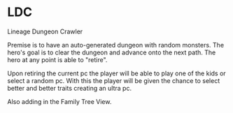 # LDC
Lineage Dungeon Crawler

Premise is to have an auto-generated dungeon with random monsters.
The hero's goal is to clear the dungeon and advance onto the next path.
The hero at any point is able to "retire".

Upon retiring the current pc the player will be able to play one of the kids or select a random pc.
With this the player will be given the chance to select better and better traits creating an ultra pc.

Also adding in the Family Tree View.